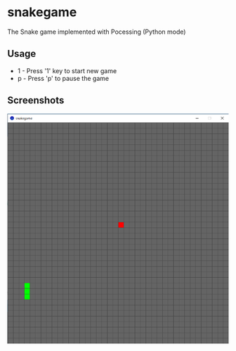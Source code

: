 # snakegame
The Snake game implemented with Pocessing (Python mode)

## Usage
- 1 - Press '1' key to start new game
- p - Press 'p' to pause the game

## Screenshots
![snakegame screenshot](snakegame_screenshot.png "snakegame screenshot")
